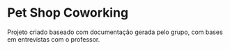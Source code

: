 # Pet Shop Coworking

Projeto criado baseado com documentação gerada pelo grupo, com bases em entrevistas com o professor.
